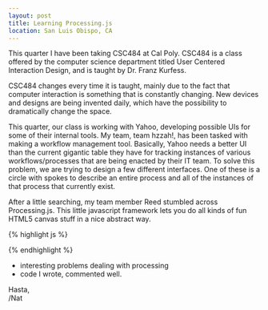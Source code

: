 ```yaml
---
layout: post
title: Learning Processing.js
location: San Luis Obispo, CA
---
```


This quarter I have been taking CSC484 at Cal Poly. CSC484 is a class offered
by the computer science department titled User Centered Interaction Design, and
is taught by Dr. Franz Kurfess.

CSC484 changes every time it is taught, mainly due to the fact that
computer interaction is something that is constantly changing. New devices and
designs are being invented daily, which have the possibility to dramatically
change the space.

This quarter, our class is working with Yahoo, developing possible UIs for some
of their internal tools. My team, team hzzah!, has been tasked with making a
workflow management tool. Basically, Yahoo needs a better UI than the current
gigantic table they have for tracking instances of various workflows/processes
that are being enacted by their IT team. To solve this problem, we are trying
to design a few different interfaces. One of these is a circle with spokes to
describe an entire process and all of the instances of that process that
currently exist.

After a little searching, my team member Reed stumbled across Processing.js.
This little javascript framework lets you do all kinds of fun HTML5 canvas
stuff in a nice abstract way. 

{% highlight js %}
   <script type="application/processing">
      Line[] lines;
      int count, radius, offsetx, offsety;
      Line lastActive;

      int areaOfTriangle(int x1, int y1, int x2, int y2, int x3, int y3) {
         int a = ((x3*y2)-(x2*y3));
         int b = ((x3*y1)-(x1*y3));
         int c = ((x2*y1)-(x1*y2));
         return a - b + c;
      }

      int negPosZero(int a) {
         if (a == 0) {
            return 0;
         } else {
            return a > 0 ? 1 : -1;
         }
      }

      /**
       * Class for each process instance
       */
      class Line {
         int x1, y1, x2, y2;
         int x3, y3, x4, y4;
         int length;
         int angle;
         int color;
         int boxwidth = 5; // half of the width of the box

         Line (int l, int t) {
            length = l;
            angle = t;
            update();
         }

         void draw() {
            fill(#C4574E);
            quad(x1, y1, x2, y2, x3, y3, x4, y4);
         }

         void debug() {
         }

         boolean isPointInside(int x, int y) {
            int area1 = negPosZero(areaOfTriangle(x, y, x1, y1, x2, y2));
            int area2 = negPosZero(areaOfTriangle(x, y, x2, y2, x3, y3));
            int area3 = negPosZero(areaOfTriangle(x, y, x3, y3, x4, y4));
            int area4 = negPosZero(areaOfTriangle(x, y, x4, y4, x1, y1));

            return ((area1 == area2) && (area1 == area3) && (area1 == area4));  
         }

         void update() {
            if (isPointInside(mouseX, mouseY)) {
               // We are inside. Change colors fire events, etc.
               changed = !(boxwidth != 20);
               boxwidth = 20;
               lastActive = this; // ADDED THIS LINE
            } else {
               changed = !(boxwidth != 5);
               boxwidth = 5;
            }

            if (changed) {
               // Calculate everything
               int a = offsetx;
               int b = offsety;
               int r = radius;
               int t = angle;
               int l = length;

               int mx1 = a  + (r *  cos(t));
               int my1 = b  + (r * -sin(t));
               int mx2 = mx1 + (l *  cos(t));
               int my2 = my1 + (l * -sin(t));

               // Slope our center line
               int s = ((my2 - my1) / (mx2 - mx1));

               // slope of perpendicular line
               int ps = ((-1) / s);

               // differences 
               int dx = sqrt(sq(boxwidth) / (1 + sq(ps))) / 2
               int dy = ps * dx

               // Actualy box boundries
               x1 = mx1 + dx;
               y1 = my1 + dy;
               x4 = mx1 - dx;
               y4 = my1 - dy;

               x2 = mx2 + dx;
               y2 = my2 + dy;
               x3 = mx2 - dx;
               y3 = my2 - dy;
               changed = false;
            }
         }
      }

      // Called once on load
      void setup() {
         frameRate(40);  
         size(400, 400);
         stroke(255);
         smooth();
         count = 50;
         lines = new Line[count];

         offsetx = 200;
         offsety = 200;
         radius = 70;

         for (int i = 0; i < count; i++) {
            lines[i] = new Line(random(100), radians(random(360)));
         }
         lastActive = lines[i-1]; // set the initial last active
      }

      // Called the number of frames per second
      void draw() {
         float x1, y1, x2, y2;

         background(255);
         fill(#8C004E);
         noStroke();

         ellipse(offsetx, offsety, radius*2, radius*2);

         stroke(255);
         strokeWeight(1);

         for (int i = 0; i < count; i++) {
            lines[i].update();
            lines[i].draw();
         }

         // Draw the last active bar last so it sits on top of the rest
         lastActive.update();
         lastActive.draw(); 
      }
   </script>

{% endhighlight %}

 - interesting problems dealing with processing
 - code I wrote, commented well.

Hasta,  
/Nat
